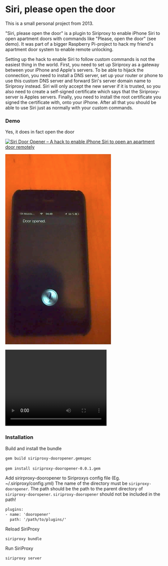 Siri, please open the door
==========================

This is a small personal project from 2013.

"Siri, please open the door" is a plugin to Siriproxy to enable iPhone Siri to open apartment doors with commands like "Please, open the door" (see demo). It was part of a bigger Raspberry Pi-project to hack my friend's apartment door system to enable remote unlocking.

Setting up the hack to enable Siri to follow custom commands is not the easiest thing in the world. First, you need to set up Siriproxy as a gateway between your iPhone and Apple's servers. To be able to hijack the connection, you need to install a DNS server, set up your router or phone to use this custom DNS server and forward Siri's server domain name to Siriproxy instead. Siri will only accept the new server if it is trusted, so you also need to create a self-signed certificate which says that the Siriproxy-server is Apples servers. Finally, you need to install the root certificate you signed the certificate with, onto your iPhone. After all that you should be able to use Siri just as normally with your custom commands.

### Demo

Yes, it does in fact open the door

[![Siri Door Opener – A hack to enable iPhone Siri to open an apartment door remotely](https://video-to-markdown.netlify.com/.netlify/functions/image?url=https%3A%2F%2Fyoutu.be%2F6k1jcBiWRdg)](https://youtu.be/6k1jcBiWRdg "Siri Door Opener – A hack to enable iPhone Siri to open an apartment door remotely")

![Example](example_image.png)

<video width="320" height="240" controls>
  <source src="example_video.mp4" type="video/mp4">
</video>



### Installation

Build and install the bundle

	gem build siriproxy-dooropener.gemspec
	
	gem install siriproxy-dooropener-0.0.1.gem


Add sirirproxy-dooropener to Siriproxys config file (Eg. ~/.siriproxy/config.yml)
The name of the directory must be `siriproxy-dooropener`. The path should be the path to the parent directory of `siriproxy-dooropener`. `siriproxy-dooropener` should not be included in the path!
	
	plugins:
	- name: 'dooropener'
	  path: '/path/to/plugins/'

Reload SiriProxy
	
	siriproxy bundle

Run SiriProxy

	siriproxy server
